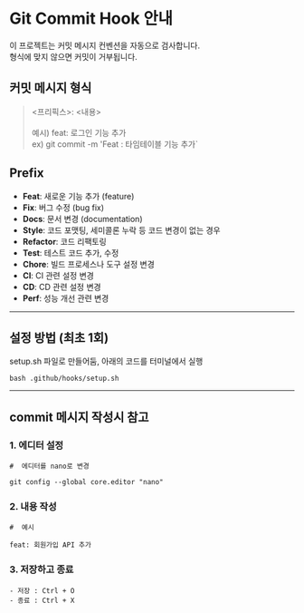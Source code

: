 # Git Commit Hook 안내

이 프로젝트는 커밋 메시지 컨벤션을 자동으로 검사합니다.  
형식에 맞지 않으면 커밋이 거부됩니다.

## 커밋 메시지 형식

> <프리픽스>: <내용>
> <br><br> 예시) feat: 로그인 기능 추가
><br>ex) git commit -m 'Feat : 타임테이블 기능 추가`
## **Prefix**

- **Feat**: 새로운 기능 추가 (feature)
- **Fix**: 버그 수정 (bug fix)
- **Docs**: 문서 변경 (documentation)
- **Style**: 코드 포맷팅, 세미콜론 누락 등 코드 변경이 없는 경우
- **Refactor**: 코드 리팩토링
- **Test**: 테스트 코드 추가, 수정
- **Chore**: 빌드 프로세스나 도구 설정 변경
- **CI**: CI 관련 설정 변경
- **CD**: CD 관련 설정 변경
- **Perf**: 성능 개선 관련 변경
---

## 설정 방법 (최초 1회)

setup.sh 파일로 만들어둠, 아래의 코드를 터미널에서 실행

```터미널에서 실행
bash .github/hooks/setup.sh
```

---
## commit 메시지 작성시 참고
### 1. 에디터 설정
```터미널에서 실행
#  에디터를 nano로 변경

git config --global core.editor "nano"
```

### 2. 내용 작성
```터미널에서 실행
#  예시

feat: 회원가입 API 추가
```

### 3. 저장하고 종료
```
- 저장 : Ctrl + O
- 종료 : Ctrl + X
```